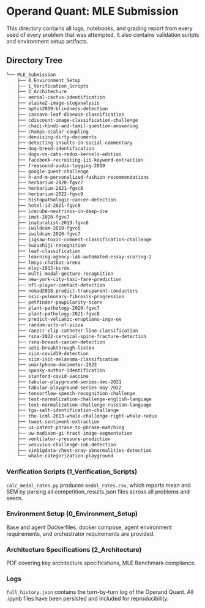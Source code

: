 # Operand Quant: MLE Submission

This directory contains all logs, notebooks, and grading report from every seed of every problem that was attempted. It also contains validation scripts and environment setup artifacts.

## Directory Tree
```bash
└── MLE_Submission
    ├── 0_Environment_Setup
    ├── 1_Verification_Scripts
    ├── 2_Architecture
    ├── aerial-cactus-identification
    ├── alaska2-image-steganalysis
    ├── aptos2019-blindness-detection
    ├── cassava-leaf-disease-classification
    ├── cdiscount-image-classification-challenge
    ├── chaii-hindi-and-tamil-question-answering
    ├── champs-scalar-coupling
    ├── denoising-dirty-documents
    ├── detecting-insults-in-social-commentary
    ├── dog-breed-identification
    ├── dogs-vs-cats-redux-kernels-edition
    ├── facebook-recruiting-iii-keyword-extraction
    ├── freesound-audio-tagging-2019
    ├── google-quest-challenge
    ├── h-and-m-personalized-fashion-recommendations
    ├── herbarium-2020-fgvc7
    ├── herbarium-2021-fgvc8
    ├── herbarium-2022-fgvc9
    ├── histopathologic-cancer-detection
    ├── hotel-id-2021-fgvc8
    ├── icecube-neutrinos-in-deep-ice
    ├── imet-2020-fgvc7
    ├── inaturalist-2019-fgvc6
    ├── iwildcam-2019-fgvc6
    ├── iwildcam-2020-fgvc7
    ├── jigsaw-toxic-comment-classification-challenge
    ├── kuzushiji-recognition
    ├── leaf-classification
    ├── learning-agency-lab-automated-essay-scoring-2
    ├── lmsys-chatbot-arena
    ├── mlsp-2013-birds
    ├── multi-modal-gesture-recognition
    ├── new-york-city-taxi-fare-prediction
    ├── nfl-player-contact-detection
    ├── nomad2018-predict-transparent-conductors
    ├── osic-pulmonary-fibrosis-progression
    ├── petfinder-pawpularity-score
    ├── plant-pathology-2020-fgvc7
    ├── plant-pathology-2021-fgvc8
    ├── predict-volcanic-eruptions-ingv-oe
    ├── random-acts-of-pizza
    ├── ranzcr-clip-catheter-line-classification
    ├── rsna-2022-cervical-spine-fracture-detection
    ├── rsna-breast-cancer-detection
    ├── seti-breakthrough-listen
    ├── siim-covid19-detection
    ├── siim-isic-melanoma-classification
    ├── smartphone-decimeter-2022
    ├── spooky-author-identification
    ├── stanford-covid-vaccine
    ├── tabular-playground-series-dec-2021
    ├── tabular-playground-series-may-2022
    ├── tensorflow-speech-recognition-challenge
    ├── text-normalization-challenge-english-language
    ├── text-normalization-challenge-russian-language
    ├── tgs-salt-identification-challenge
    ├── the-icml-2013-whale-challenge-right-whale-redux
    ├── tweet-sentiment-extraction
    ├── us-patent-phrase-to-phrase-matching
    ├── uw-madison-gi-tract-image-segmentation
    ├── ventilator-pressure-prediction
    ├── vesuvius-challenge-ink-detection
    ├── vinbigdata-chest-xray-abnormalities-detection
    └── whale-categorization-playground
```

### Verification Scripts (1_Verification_Scripts)
`calc_medal_rates.py` produces `medal_rates.csv`, which reports mean and SEM by parsing all competition_results.json files across all problems and seeds.

### Environment Setup (0_Environment_Setup)
Base and agent Dockerfiles, docker compose, agent environment requirements, and orchestrator requirements are provided.

### Architecture Specifications (2_Architecture)
PDF covering key architecture specifications, MLE Benchmark compliance.

### Logs
`full_history.json` contains the turn-by-turn log of the Operand Quant. All .ipynb files have been persisted and included for reproducibility.
